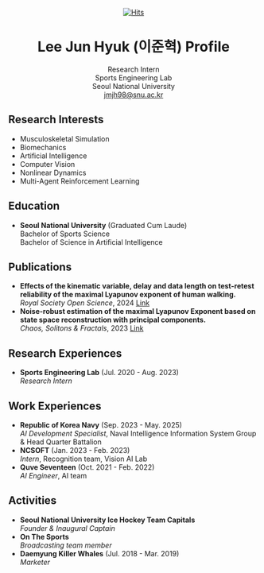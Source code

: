<div align=center>

[![Hits](https://hits.sh/github.com/Lee-Jun-Hyuk-37.svg?style=flat-square)](https://github.com/Lee-Jun-Hyuk-37)

# Lee Jun Hyuk (이준혁) Profile

Research Intern  
Sports Engineering Lab  
Seoul National University  
jmjh98@snu.ac.kr

</div>

## Research Interests

- Musculoskeletal Simulation
- Biomechanics
- Artificial Intelligence
- Computer Vision
- Nonlinear Dynamics
- Multi-Agent Reinforcement Learning

## Education

- **Seoul National University** (Graduated Cum Laude)  
  Bachelor of Sports Science  
  Bachelor of Science in Artificial Intelligence  

## Publications

- **Effects of the kinematic variable, delay and data length
on test-retest reliability of the maximal Lyapunov exponent of human walking.**  
  _Royal Society Open Science_, 2024 [Link](https://doi.org/10.1098/rsos.240333)
- **Noise-robust estimation of the maximal Lyapunov
Exponent based on state space reconstruction with principal components.**  
  _Chaos, Solitons & Fractals_, 2023 [Link](https://doi.org/10.1016/j.chaos.2023.113916)


## Research Experiences

- **Sports Engineering Lab** (Jul. 2020 - Aug. 2023)  
  _Research Intern_

## Work Experiences

- **Republic of Korea Navy** (Sep. 2023 - May. 2025)  
  _AI Development Specialist_, Naval Intelligence Information System Group & Head Quarter Battalion
- **NCSOFT** (Jan. 2023 - Feb. 2023)  
  _Intern_, Recognition team, Vision AI Lab
- **Quve Seventeen** (Oct. 2021 - Feb. 2022)  
  _AI Engineer_, AI team

## Activities

- **Seoul National University Ice Hockey Team Capitals**  
  _Founder & Inaugural Captain_
- **On The Sports**  
  _Broadcasting team member_
- **Daemyung Killer Whales** (Jul. 2018 - Mar. 2019)  
  _Marketer_
